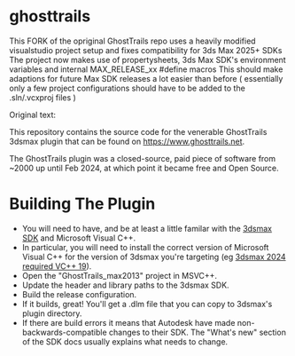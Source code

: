 # ghosttrails

This FORK of the opriginal GhostTrails repo uses a heavily modified visualstudio project setup and fixes compatibility for 3ds Max 2025+ SDKs
The project now makes use of propertysheets, 3ds Max SDK's environment variables and internal MAX_RELEASE_xx #define macros
This should make adaptions for future Max SDK releases a lot easier than before ( essentially only a few project configurations should have to be added to the .sln/.vcxproj files )

Original text:

This repository contains the source code for the venerable GhostTrails 3dsmax plugin that can be found on https://www.ghosttrails.net.

The GhostTrails plugin was a closed-source, paid piece of software from ~2000 up until Feb 2024, at which point it became free and Open Source.

# Building The Plugin

* You will need to have, and be at least a little familar with the [3dsmax SDK](https://help.autodesk.com/view/MAXDEV/2024/ENU/) and Microsoft Visual C++.
* In particular, you will need to install the correct version of Microsoft Visual C++ for the version of 3dsmax you're targeting (eg [3dsmax 2024 required VC++ 19](https://help.autodesk.com/view/MAXDEV/2024/ENU/?guid=sdk_requirements)).
* Open the "GhostTrails_max2013" project in MSVC++.
* Update the header and library paths to the 3dsmax SDK.
* Build the release configuration.
* If it builds, great! You'll get a .dlm file that you can copy to 3dsmax's plugin directory.
* If there are build errors it means that Autodesk have made non-backwards-compatible changes to their SDK. The "What's new" section of the SDK docs usually explains what needs to change. 

